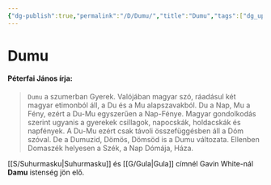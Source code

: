 ```yaml
---
{"dg-publish":true,"permalink":"/D/Dumu/","title":"Dumu","tags":["dg_uploaded"],"created":"2023-11-03T01:42","updated":"2023-11-08T03:39"}
---
```



# Dumu

#### Péterfai János írja:

> `Dumu` a szumerban Gyerek. Valójában magyar szó, ráadásul két magyar etimonból áll, a Du és a Mu alapszavakból. Du a Nap, Mu a Fény, ezért a Du-Mu egyszerűen a Nap-Fénye. Magyar gondolkodás szerint ugyanis a gyerekek csillagok, napocskák, holdacskák és napfények. A Du-Mu ezért csak távoli összefüggésben áll a Dóm szóval. De a Dumuzid, Dömös, Dömsöd is a Dumu változata. Ellenben Domaszék helyesen a Szék, a Nap Dómája, Háza.  

[[S/Suhurmasku\|Suhurmasku]] és [[G/Gula\|Gula]] címnél Gavin White-nál **Damu** istenség jön elő.  